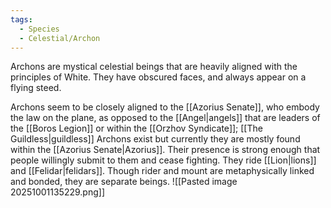 ```yaml
---
tags:
  - Species
  - Celestial/Archon
---
```

Archons are mystical celestial beings that are heavily aligned with the principles of White. They have obscured faces, and always appear on a flying steed.

Archons seem to be closely aligned to the [[Azorius Senate]], who embody the law on the plane, as opposed to the [[Angel|angels]] that are leaders of the [[Boros Legion]] or within the [[Orzhov Syndicate]]; [[The Guildless|guildless]] Archons exist but currently they are mostly found within the [[Azorius Senate|Azorius]]. Their presence is strong enough that people willingly submit to them and cease fighting. They ride [[Lion|lions]] and [[Felidar|felidars]]. Though rider and mount are metaphysically linked and bonded, they are separate beings.
![[Pasted image 20251001135229.png]]